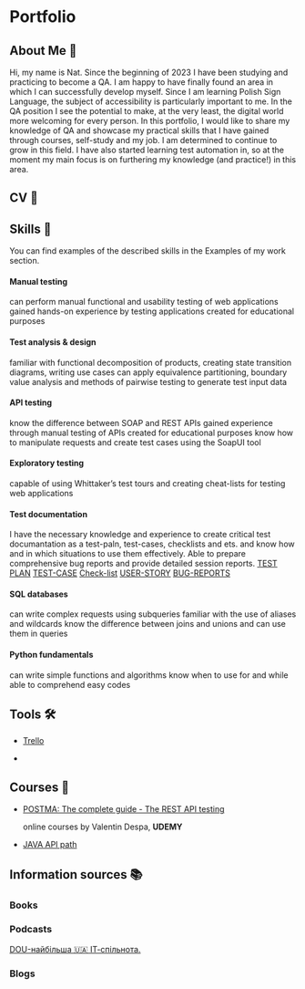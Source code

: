 # Portfolio
## About Me  :wave:
Hi, my name is Nat. Since the beginning of 2023 I have been studying and practicing to become a QA. I am happy to have finally found an area in which I can successfully develop myself. Since I am learning Polish Sign Language, the subject of accessibility is particularly important to me. In the QA position I see the potential to make, at the very least, the digital world more welcoming for every person. In this portfolio, I would like to share my knowledge of QA and showcase my practical skills that I have gained through courses, self-study and my job. I am determined to continue to grow in this field. I have also started learning test automation in, so at the moment my main focus is on furthering my knowledge (and practice!) in this area.

## CV :memo:
## Skills :briefcase:
You can find examples of the described skills in the Examples of my work section.

#### Manual testing

can perform manual functional and usability testing of web applications
gained hands-on experience by testing applications created for educational purposes

#### Test analysis & design

familiar with functional decomposition of products, creating state transition diagrams, writing use cases
can apply equivalence partitioning, boundary value analysis and methods of pairwise testing to generate test input data

#### API testing

know the difference between SOAP and REST APIs
gained experience through manual testing of APIs created for educational purposes
know how to manipulate requests and create test cases using the SoapUI tool

#### Exploratory testing

capable of using Whittaker’s test tours and creating cheat-lists for testing web applications

#### Test documentation

I have the necessary knowledge and experience to create critical test documantation as a test-paln, test-cases, checklists and ets. and know how and in which situations to use them effectively.
Able to prepare comprehensive bug reports and provide detailed session reports. 
[TEST PLAN](https://drive.google.com/drive/folders/1TznoWlBjHFHSSMRe00UVkCHkbEf7nq1N?usp=drive_link)
[TEST-CASE]()
[Check-list]()
[USER-STORY]()
[BUG-REPORTS]()

#### SQL databases

can write complex requests using subqueries
familiar with the use of aliases and wildcards
know the difference between joins and unions and can use them in queries

#### Python fundamentals

can write simple functions and algorithms
know when to use for and while
able to comprehend easy codes

## Tools :hammer_and_wrench:
+ [Trello](https://trello.com/invite/66c31c493e8147de5261f0b4/ATTIf939fc9ab9f2cc125cacbffbeb2d3af93706A2FD)

+ 
## Courses :school:
+ [POSTMA: The complete guide - The REST API testing](https://www.udemy.com/home/my-courses/learning/)
  
   online courses by Valentin Despa, **UDEMY**

+ [JAVA API path](https://testautomationu.applitools.com/setting-a-foundation-for-successful-test-automation/)
## Information sources :books:
### Books 

### Podcasts
[DOU-найбільша 🇺🇦 ІТ-спільнота.](https://www.youtube.com/@DOU_youtube)
### Blogs

